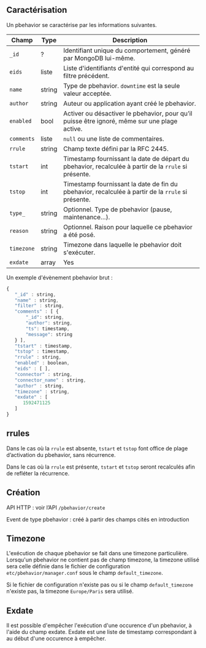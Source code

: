## Caractérisation

Un pbehavior se caractérise par les informations suivantes.

| Champ  | Type   | Description |
| -------| ------ | ----------- |
| `_id` | ? | Identifiant unique du comportement, généré par MongoDB lui-même. |
| `eids` | liste | Liste d'identifiants d'entité qui correspond au filtre précédent. |
| `name` | string | Type de pbehavior. `downtime` est la seule valeur acceptée. |
| `author` | string | Auteur ou application ayant créé le pbehavior. |
| `enabled`| bool | Activer ou désactiver le pbehavior, pour qu’il puisse être ignoré, même sur une plage active. |
| `comments` | liste | `null` ou une liste de commentaires. |
| `rrule` | string | Champ texte défini par la RFC 2445. |
| `tstart` | int | Timestamp fournissant la date de départ du pbehavior, recalculée à partir de la `rrule` si présente. |
| `tstop` | int | Timestamp fournissant la date de fin du pbehavior, recalculée à partir de la `rrule` si présente. |
| `type_` | string | Optionnel. Type de pbehavior (pause, maintenance…). |
| `reason` | string | Optionnel. Raison pour laquelle ce pbehavior a été posé. |
| `timezone` | string | Timezone dans laquelle le pbehavior doit s'exécuter.
| `exdate` | array | Yes | La liste des occurences à ignorer sous forme de timestamps |

Un exemple d'évènement pbehavior brut :
```js
{
   "_id" : string,
   "name" : string,
   "filter" : string,
   "comments" : [ {
       "_id": string,
       "author": string,
       "ts": timestamp,
       "message": string
   } ],
   "tstart" : timestamp,
   "tstop" : timestamp,
   "rrule" : string,
   "enabled" : boolean,
   "eids" : [ ],
   "connector" : string,
   "connector_name" : string,
   "author" : string,
   "timezone" : string,
   "exdate" : [
      1592471125
   ]
}
```

## rrules

Dans le cas où la `rrule` est absente, `tstart` et `tstop` font office de plage d’activation du pbehavior, sans récurrence.

Dans le cas où la `rrule` est présente, `tstart` et `tstop` seront recalculés afin de refléter la récurrence.

## Création

API HTTP : voir l’API `/pbehavior/create`

Event de type pbehavior : créé à partir des champs cités en introduction

## Timezone

L'exécution de chaque pbehavior se fait dans une timezone particulière.
Lorsqu'un pbehavior ne contient pas de champ timezone, la timezone utilisé
sera celle définie dans le fichier de configuration `etc/pbehavior/manager.conf`
sous le champ `default_timezone`.

Si le fichier de configuration n'existe pas ou si le champ `default_timezone`
n'existe pas, la timezone `Europe/Paris` sera utilisé.

## Exdate
Il est possible d'empêcher l'exécution d'une occurence d'un pbehavior, à l'aide
du champ exdate. Exdate est une liste de timestamp correspondant à au début
d'une occurence à empêcher.
